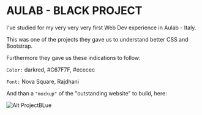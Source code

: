# AULAB - BLACK PROJECT

I've studied for my very very very first Web Dev experience in Aulab - Italy.

This was one of the projects they gave us to understand better CSS and Bootstrap.

Furthermore they gave us these indications to follow:

`Color:` darkred, #C67F7F, #ececec

`Font:` Nova Square, Rajdhani

And than a `"mockup"` of the "outstanding website" to build, here:

![Alt ProjectBLue](project_red_mockup.png 'ProjectBlue')

